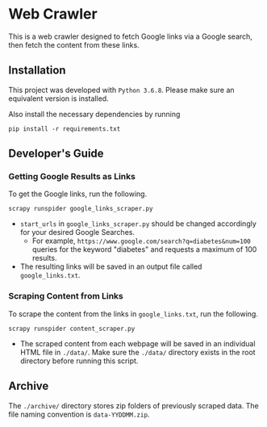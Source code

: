 # Web Crawler 
This is a web crawler designed to fetch Google links via a Google search, then fetch the content from these links.

## Installation
This project was developed with `Python 3.6.8`. Please make sure an equivalent version is installed. 

Also install the necessary dependencies by running
```
pip install -r requirements.txt
```

## Developer's Guide

### Getting Google Results as Links
To get the Google links, run the following.
```
scrapy runspider google_links_scraper.py
```
* `start_urls` in `google_links_scraper.py` should be changed accordingly for your desired Google Searches.
    * For example, `https://www.google.com/search?q=diabetes&num=100` queries for the keyword "diabetes" and requests a maximum of 100 results. 
* The resulting links will be saved in an output file called `google_links.txt`.

### Scraping Content from Links
To scrape the content from the links in `google_links.txt`, run the following.
```
scrapy runspider content_scraper.py
```
* The scraped content from each webpage will be saved in an individual HTML file in `./data/`. Make sure the `./data/` directory exists in the root directory before running this script.

## Archive
The `./archive/` directory stores zip folders of previously scraped data. The file naming convention is `data-YYDDMM.zip`.